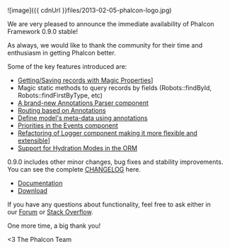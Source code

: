 ![image]({{ cdnUrl }}files/2013-02-05-phalcon-logo.jpg)

We are very pleased to announce the immediate availability of Phalcon Framework 0.9.0 stable!

As always, we would like to thank the community for their time and enthusiasm in getting Phalcon better.

Some of the key features introduced are:

- [Getting/Saving records with Magic Properties](https://docs.phalconphp.com/en/latest/reference/models.html#storing-related-records)]
- Magic static methods to query records by fields (Robots::findById, Robots::findFirstByType, etc)
- [A brand-new Annotations Parser component](https://docs.phalconphp.com/en/latest/reference/annotations.html)
- [Routing based on Annotations](https://docs.phalconphp.com/en/latest/reference/routing.html#annotations-router)
- [Define model's meta-data using annotations](https://docs.phalconphp.com/en/latest/reference/models.html#annotations-strategy)
- [Priorities in the Events component](https://docs.phalconphp.com/en/latest/reference/events.html#listener-priorities)
- [Refactoring of Logger component making it more flexible and extensible](https://docs.phalconphp.com/en/latest/reference/logging.html)]
- [Support for Hydration Modes in the ORM](https://docs.phalconphp.com/en/latest/reference/models.html#hydration-modes)

0.9.0 includes other minor changes, bug fixes and stability improvements. You can see the complete [CHANGELOG](https://github.com/phalcon/cphalcon/blob/0.9.0/CHANGELOG) here.

- [Documentation](https://docs.phalconphp.com/en/latest/)
- [Download](https://phalconphp.com/download)

If you have any questions about functionality, feel free to ask either in our [Forum](https://forum.phalconphp.com/) or [Stack Overflow](http://stackoverflow.com/questions/tagged/phalcon).

One more time, a big thank you!


<3 The Phalcon Team

